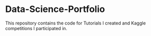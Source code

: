 # Data-Science-Portfolio
This repository contains the code for Tutorials I created and Kaggle competitions I participated in.
